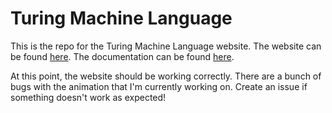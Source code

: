# Turing Machine Language

This is the repo for the Turing Machine Language website. The website can be found [here](https://pete-g00.github.io/website-tml/). The documentation can be found [here](https://pete00g.gitbook.io/turing-machine-language/).

At this point, the website should be working correctly. There are a bunch of bugs with the animation that I'm currently working on. Create an issue if something doesn't work as expected!

<!-- 

- Fix the tape/editor position animation (possibly because of multiple dispatches fired at the same time)
- Fix the TM text colour (white for dark background; black for light background)
- Fix the TM highlight colour (blue for light background; ? for dark background)
- Fix the resizing re-render
- Write useful tests 

-->
